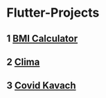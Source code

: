 # Flutter-Projects

## 1 [BMI Calculator](https://github.com/jitendrad182/Flutter-BMI-Calculator)
## 2 [Clima](https://github.com/jitendrad182/Flutter-Clima)
## 3 [Covid Kavach](https://github.com/jitendrad182/Flutter-Covid-Kavach)
